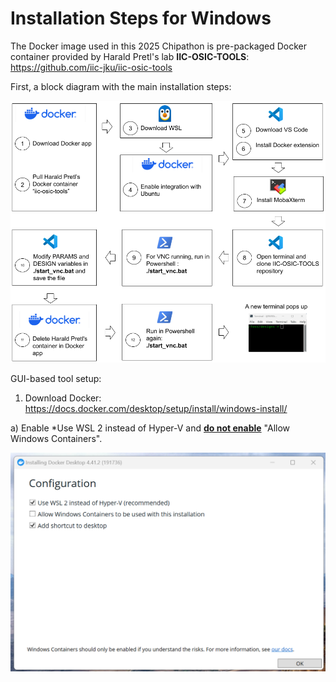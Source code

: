 # Installation Steps for Windows

The Docker image used in this 2025 Chipathon is pre-packaged Docker container provided by Harald Pretl's lab **IIC-OSIC-TOOLS**: https://github.com/iic-jku/iic-osic-tools

First, a block diagram with the main installation steps:
<p align="center">
   <img src="./img/Installation_flow.png" width="600" />
</p>  

GUI-based tool setup:

1) Download Docker: https://docs.docker.com/desktop/setup/install/windows-install/

a) Enable *Use WSL 2 instead of Hyper-V and **<ins>do not enable</ins>** "Allow Windows Containers".
<p align="center">
   <img src="./img/00_install_options.png" width="600" />
</p>  
